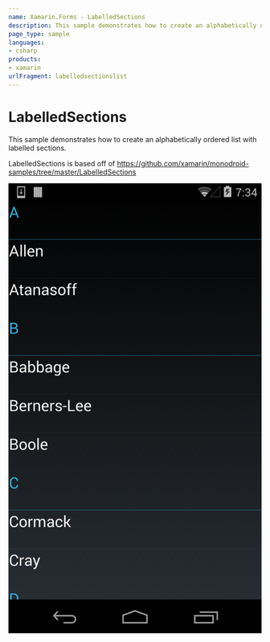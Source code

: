 ```yaml
---
name: Xamarin.Forms - LabelledSections
description: This sample demonstrates how to create an alphabetically ordered list with labelled sections. LabelledSections is based off of...
page_type: sample
languages:
- csharp
products:
- xamarin
urlFragment: labelledsectionslist
---
```

# LabelledSections

This sample demonstrates how to create an alphabetically ordered list with labelled sections.

LabelledSections is based off of https://github.com/xamarin/monodroid-samples/tree/master/LabelledSections

![LabelledSections application screenshot](Screenshots/LabelledSections_Android.png "LabelledSections application screenshot")

